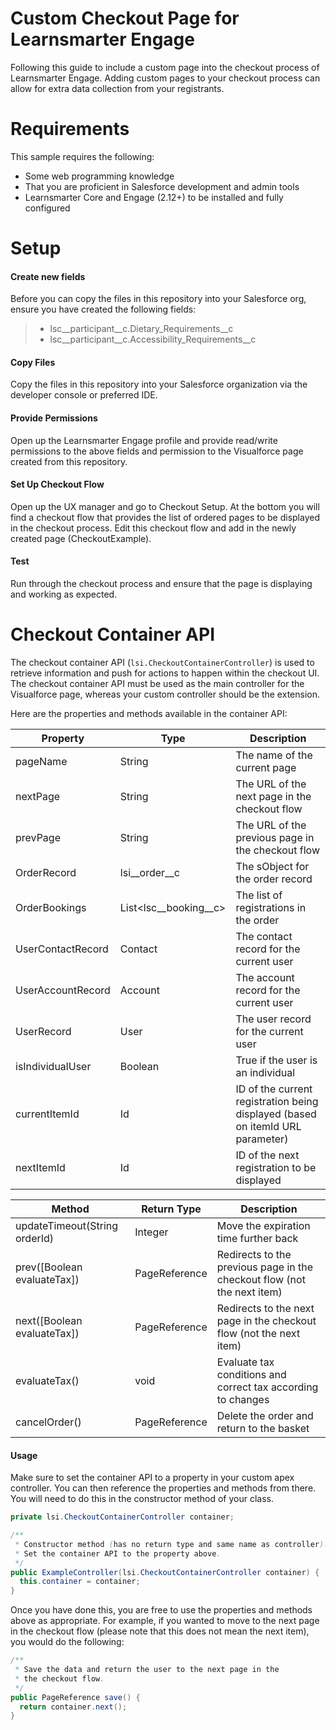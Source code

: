 # Custom Checkout Page for Learnsmarter Engage
Following this guide to include a custom page into the checkout process of Learnsmarter Engage. Adding custom pages to your checkout process can allow for extra data collection from your registrants.

# Requirements
This sample requires the following:

* Some web programming knowledge
* That you are proficient in Salesforce development and admin tools 
* Learnsmarter Core and Engage (2.12+) to be installed and fully configured

# Setup
#### Create new fields
Before you can copy the files in this repository into your Salesforce org, ensure you have created the following fields:

> * lsc__participant__c.Dietary_Requirements__c
> * lsc__participant__c.Accessibility_Requirements__c

#### Copy Files
Copy the files in this repository into your Salesforce organization via the developer console or preferred IDE.

#### Provide Permissions
Open up the Learnsmarter Engage profile and provide read/write permissions to the above fields and permission to the Visualforce page created from this repository.

#### Set Up Checkout Flow
Open up the UX manager and go to Checkout Setup. At the bottom you will find a checkout flow that provides the list of ordered pages to be displayed in the checkout process. Edit this checkout flow and add in the newly created page (CheckoutExample).

#### Test
Run through the checkout process and ensure that the page is displaying and working as expected.


# Checkout Container API
The checkout container API (`lsi.CheckoutContainerController`) is used to retrieve information and push for actions to happen within the checkout UI. The checkout container API must be used as the main controller for the Visualforce page, whereas your custom controller should be the extension.

Here are the properties and methods available in the container API:

Property | Type | Description
---------|------|------------
pageName | String | The name of the current page
nextPage | String | The URL of the next page in the checkout flow
prevPage | String | The URL of the previous page in the checkout flow
OrderRecord | lsi__order__c | The sObject for the order record
OrderBookings | List<lsc__booking__c> | The list of registrations in the order
UserContactRecord | Contact | The contact record for the current user
UserAccountRecord | Account | The account record for the current user
UserRecord | User | The user record for the current user
isIndividualUser | Boolean | True if the user is an individual
currentItemId | Id | ID of the current registration being displayed (based on itemId URL parameter)
nextItemId | Id | ID of the next registration to be displayed

Method | Return Type | Description
-------|-------------|------------
updateTimeout(String orderId) | Integer |  Move the expiration time further back
prev([Boolean evaluateTax]) | PageReference | Redirects to the previous page in the checkout flow (not the next item)
next([Boolean evaluateTax]) | PageReference | Redirects to the next page in the checkout flow (not the next item)
evaluateTax() | void | Evaluate tax conditions and correct tax according to changes
cancelOrder() | PageReference | Delete the order and return to the basket


#### Usage
Make sure to set the container API to a property in your custom apex controller. You can then reference the properties and methods from there. You will need to do this in the constructor method of your class.

```java
private lsi.CheckoutContainerController container;

/**
 * Constructor method (has no return type and same name as controller).
 * Set the container API to the property above.
 */
public ExampleController(lsi.CheckoutContainerController container) {
  this.container = container;
}
```

Once you have done this, you are free to use the properties and methods above as appropriate. For example, if you wanted to move to the next page in the checkout flow (please note that this does not mean the next item), you would do the following:

```java
/**
 * Save the data and return the user to the next page in the
 * the checkout flow.
 */
public PageReference save() {
  return container.next();
}
```
